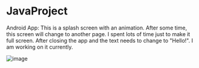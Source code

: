 # JavaProject
Android App:
This is a splash screen with an animation. After some time, this screen will change to another page. I spent lots of time just to make it full screen. After closing the app and the text needs to change to "Hello!". I am working on it currently.

![image](https://user-images.githubusercontent.com/67706542/230001333-99b9ee88-f695-4080-96e6-695e9fd3db1e.png)


